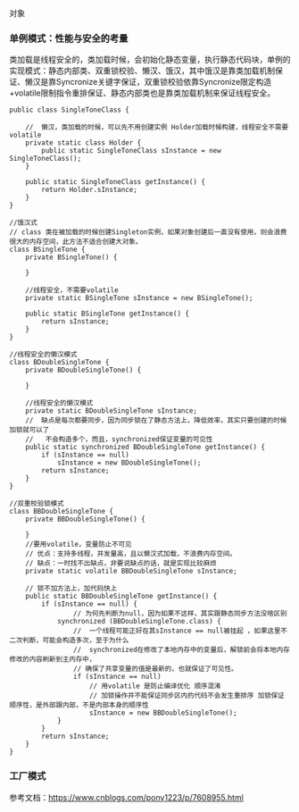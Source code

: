 对象

### 单例模式：性能与安全的考量

类加载是线程安全的，类加载时候，会初始化静态变量，执行静态代码块，单例的实现模式：静态内部类、双重锁校验、懒汉、饿汉，其中饿汉是靠类加载机制保证、懒汉是靠Syncronize关键字保证，双重锁校验依靠Syncronize限定构造+volatile限制指令重排保证、静态内部类也是靠类加载机制来保证线程安全。
	
	public class SingleToneClass {
	
	    //  懒汉，类加载的时候，可以先不用创建实例 Holder加载时候构建，线程安全不需要volatile
	    private static class Holder {
	        public static SingleToneClass sInstance = new SingleToneClass();
	    }
	
	    public static SingleToneClass getInstance() {
	        return Holder.sInstance;
	    }
	}
	
	//饿汉式
	// class 类在被加载的时候创建Singleton实例，如果对象创建后一直没有使用，则会浪费很大的内存空间，此方法不适合创建大对象。
	class BSingleTone {
	    private BSingleTone() {
	
	    }
	
	    //线程安全，不需要volatile
	    private static BSingleTone sInstance = new BSingleTone();
	
	    public static BSingleTone getInstance() {
	        return sInstance;
	    }
	}
	
	//线程安全的懒汉模式
	class BDoubleSingleTone {
	    private BDoubleSingleTone() {
	
	    }
	
	    //线程安全的懒汉模式
	    private static BDoubleSingleTone sInstance;
	    //  缺点是每次都要同步，因为同步锁在了静态方法上，降低效率，其实只要创建的时候加锁就可以了
		//   不会构造多个，而且，synchronized保证变量的可见性
	    public static synchronized BDoubleSingleTone getInstance() {
	        if (sInstance == null)
	            sInstance = new BDoubleSingleTone();
	        return sInstance;
	    }
	}
	
	//双重校验锁模式
	class BBDoubleSingleTone {
	    private BBDoubleSingleTone() {
	
	    }
	    //要用volatile，变量防止不可见
	    // 优点：支持多线程，并发量高，且以懒汉式加载，不浪费内存空间。
	    // 缺点：一时找不出缺点，非要说缺点的话，就是实现比较麻烦
	    private static volatile BBDoubleSingleTone sInstance;
	
	    // 锁不加方法上，加代码快上
	    public static BBDoubleSingleTone getInstance() {
	        if (sInstance == null) {
	                // 为何先判断为null，因为如果不这样，其实跟静态同步方法没啥区别
	            synchronized (BBDoubleSingleTone.class) {
	                //  一个线程可能正好在其sInstance == null被挂起 ，如果这里不二次判断，可能会构造多次，至于为什么
	                //  synchronized在修改了本地内存中的变量后，解锁前会将本地内存修改的内容刷新到主内存中，
	                // 确保了共享变量的值是最新的，也就保证了可见性。
	                if (sInstance == null)
	                    // 用volatile 是防止编译优化 顺序混淆
	                    // 加锁操作并不能保证同步区内的代码不会发生重排序 加锁保证顺序性，是外部跟内部，不是内部本身的顺序性
	                    sInstance = new BBDoubleSingleTone();
	            }
	        }
	        return sInstance;
	    }
	}
	
### 工厂模式	


参考文档：https://www.cnblogs.com/pony1223/p/7608955.html